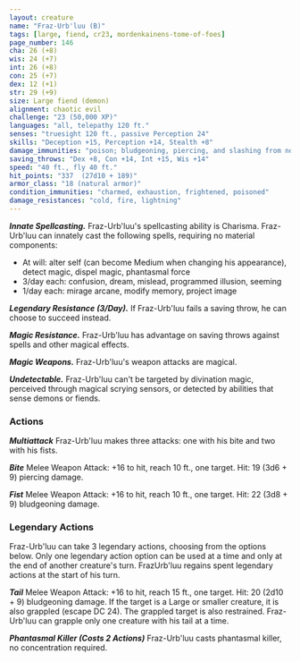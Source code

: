 ```yaml
---
layout: creature
name: "Fraz-Urb'luu (B)"
tags: [large, fiend, cr23, mordenkainens-tome-of-foes]
page_number: 146
cha: 26 (+8)
wis: 24 (+7)
int: 26 (+8)
con: 25 (+7)
dex: 12 (+1)
str: 29 (+9)
size: Large fiend (demon)
alignment: chaotic evil
challenge: "23 (50,000 XP)"
languages: "all, telepathy 120 ft."
senses: "truesight 120 ft., passive Perception 24"
skills: "Deception +15, Perception +14, Stealth +8"
damage_immunities: "poison; bludgeoning, piercing, and slashing from nonmagical attacks"
saving_throws: "Dex +8, Con +14, Int +15, Wis +14"
speed: "40 ft., fly 40 ft."
hit_points: "337  (27d10 + 189)"
armor_class: "18 (natural armor)"
condition_immunities: "charmed, exhaustion, frightened, poisoned"
damage_resistances: "cold, fire, lightning"
---
```


***Innate Spellcasting.*** Fraz-Urb'luu's spellcasting ability is Charisma. Fraz-Urb'luu can innately cast the following spells, requiring no material components:
* At will: alter self (can become Medium when changing his appearance), detect magic, dispel magic, phantasmal force
* 3/day each: confusion, dream, mislead, programmed illusion, seeming
* 1/day each: mirage arcane, modify memory, project image

***Legendary Resistance (3/Day).*** If Fraz-Urb'luu fails a saving throw, he can choose to succeed instead.

***Magic Resistance.*** Fraz-Urb'luu has advantage on saving throws against spells and other magical effects.

***Magic Weapons.*** Fraz-Urb'luu's weapon attacks are magical.

***Undetectable.*** Fraz-Urb'luu can't be targeted by divination magic, perceived through magical scrying sensors, or detected by abilities that sense demons or fiends.

### Actions

***Multiattack*** Fraz-Urb'luu makes three attacks: one with his bite and two with his fists.

***Bite*** Melee Weapon Attack: +16 to hit, reach 10 ft., one target. Hit: 19 (3d6 + 9) piercing damage.

***Fist*** Melee Weapon Attack: +16 to hit, reach 10 ft., one target. Hit: 22 (3d8 + 9) bludgeoning damage.

### Legendary Actions

Fraz-Urb'luu can take 3 legendary actions, choosing from the options below. Only one legendary action option can be used at a time and only at the end of another creature's turn. FrazUrb'luu regains spent legendary actions at the start of his turn.

***Tail*** Melee Weapon Attack: +16 to hit, reach 15 ft., one target. Hit: 20 (2d10 + 9) bludgeoning damage. If the target is a Large or smaller creature, it is also grappled (escape DC 24). The grappled target is also restrained. Fraz-Urb'luu can grapple only one creature with his tail at a time.

***Phantasmal Killer (Costs 2 Actions)*** Fraz-Urb'luu casts phantasmal killer, no concentration required.